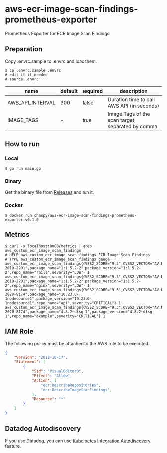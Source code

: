 # aws-ecr-image-scan-findings-prometheus-exporter
Prometheus Exporter for ECR Image Scan Findings

## Preparation

Copy .envrc.sample to .envrc and load them.

```
$ cp .envrc.sample .envrc
# edit it if needed
# source .envrc
```

|name|default|required|description|
|----|-------|--------|-----------|
|AWS_API_INTERVAL|300|false|Duration time to call AWS API (in seconds)|
|IMAGE_TAGS|-|true|Image Tags of the scan target, separated by comma|

## How to run

### Local

```
$ go run main.go
```

### Binary

Get the binary file from [Releases](https://github.com/chaspy/aws-ecr-image-scan-findings-prometheus-exporter/releases) and run it.

### Docker

```
$ docker run chaspy/aws-ecr-image-scan-findings-prometheus-exporter:v0.1.0
```

## Metrics

```
$ curl -s localhost:8080/metrics | grep aws_custom_ecr_image_scan_findings
# HELP aws_custom_ecr_image_scan_findings ECR Image Scan Findings
# TYPE aws_custom_ecr_image_scan_findings gauge
aws_custom_ecr_image_scan_findings{CVSS2_SCORE="9.3",CVSS2_VECTOR="AV:N/AC:M/Au:N/C:C/I:C/A:C",image_tag="production",name="CVE-2019-2201",package_name="1:1.5.2-2",package_version="1:1.5.2-2",repo_name="rails",severity="LOW"} 1
aws_custom_ecr_image_scan_findings{CVSS2_SCORE="9.3",CVSS2_VECTOR="AV:N/AC:M/Au:N/C:C/I:C/A:C",image_tag="production",name="CVE-2019-2201",package_name="1:1.5.2-2",package_version="1:1.5.2-2",repo_name="nginx",severity="LOW"} 1
aws_custom_ecr_image_scan_findings{CVSS2_SCORE="9.3",CVSS2_VECTOR="AV:N/AC:M/Au:N/C:C/I:C/A:C",image_tag="develop",name="CVE-2020-8174",package_name="10.23.0-1nodesource1",package_version="10.23.0-1nodesource1",repo_name="api",severity="CRITICAL"} 1
aws_custom_ecr_image_scan_findings{CVSS2_SCORE="9.3",CVSS2_VECTOR="AV:N/AC:M/Au:N/C:C/I:C/A:C",image_tag="develop",name="CVE-2020-8174",package_name="4.8.2~dfsg-1",package_version="4.8.2~dfsg-1",repo_name="example",severity="CRITICAL"} 1
```

## IAM Role

The following policy must be attached to the AWS role to be executed.

```json
{
    "Version": "2012-10-17",
    "Statement": [
        {
            "Sid": "VisualEditor0",
            "Effect": "Allow",
            "Action": [
                "ecr:DescribeRepositories",
                "ecr:DescribeImageScanFindings",
            ],
            "Resource": "*"
        }
    ]
}
```

## Datadog Autodiscovery

If you use Datadog, you can use [Kubernetes Integration Autodiscovery](https://docs.datadoghq.com/agent/kubernetes/integrations/?tab=kubernetes) feature.


